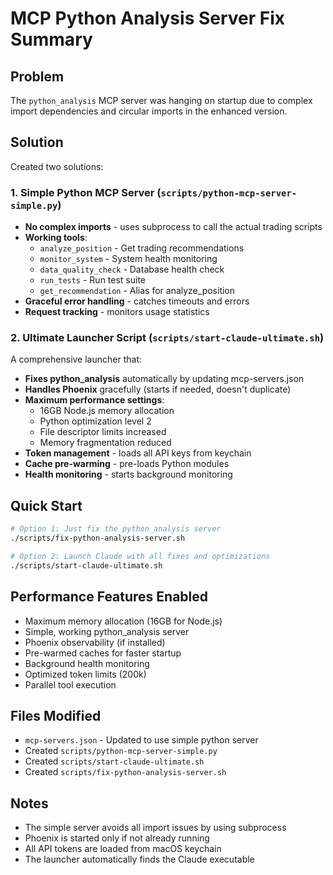 # MCP Python Analysis Server Fix Summary

## Problem
The `python_analysis` MCP server was hanging on startup due to complex import dependencies and circular imports in the enhanced version.

## Solution
Created two solutions:

### 1. Simple Python MCP Server (`scripts/python-mcp-server-simple.py`)
- **No complex imports** - uses subprocess to call the actual trading scripts
- **Working tools**:
  - `analyze_position` - Get trading recommendations
  - `monitor_system` - System health monitoring
  - `data_quality_check` - Database health check
  - `run_tests` - Run test suite
  - `get_recommendation` - Alias for analyze_position
- **Graceful error handling** - catches timeouts and errors
- **Request tracking** - monitors usage statistics

### 2. Ultimate Launcher Script (`scripts/start-claude-ultimate.sh`)
A comprehensive launcher that:
- **Fixes python_analysis** automatically by updating mcp-servers.json
- **Handles Phoenix** gracefully (starts if needed, doesn't duplicate)
- **Maximum performance settings**:
  - 16GB Node.js memory allocation
  - Python optimization level 2
  - File descriptor limits increased
  - Memory fragmentation reduced
- **Token management** - loads all API keys from keychain
- **Cache pre-warming** - pre-loads Python modules
- **Health monitoring** - starts background monitoring

## Quick Start

```bash
# Option 1: Just fix the python_analysis server
./scripts/fix-python-analysis-server.sh

# Option 2: Launch Claude with all fixes and optimizations
./scripts/start-claude-ultimate.sh
```

## Performance Features Enabled
- Maximum memory allocation (16GB for Node.js)
- Simple, working python_analysis server
- Phoenix observability (if installed)
- Pre-warmed caches for faster startup
- Background health monitoring
- Optimized token limits (200k)
- Parallel tool execution

## Files Modified
- `mcp-servers.json` - Updated to use simple python server
- Created `scripts/python-mcp-server-simple.py`
- Created `scripts/start-claude-ultimate.sh`
- Created `scripts/fix-python-analysis-server.sh`

## Notes
- The simple server avoids all import issues by using subprocess
- Phoenix is started only if not already running
- All API tokens are loaded from macOS keychain
- The launcher automatically finds the Claude executable